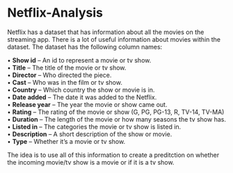 # Netflix-Analysis

Netflix has a dataset that has information about all the movies on the streaming app. There is a lot of useful information about movies within the dataset. The dataset has the following column names: 

•	**Show id** – An id to represent a movie or tv show.<br/> 
•	**Title** – The title of the movie or tv show. <br/>
•	**Director** – Who directed the piece. <br/>
•	**Cast** – Who was in the film or tv show. <br/>
•	**Country** – Which country the show or movie is in.<br/> 
•	**Date added** – The date it was added to the Netflix. <br/>
•	**Release year** – The year the movie or show came out. <br/>
•	**Rating** – The rating of the movie or show (G, PG, PG-13, R, TV-14, TV-MA)<br/> 
•	**Duration** – The length of the movie or how many seasons the tv show has. <br/>
•	**Listed in** – The categories the movie or tv show is listed in. <br/>
•	**Description** – A short description of the show or movie. <br/>
•	**Type** – Whether it’s a movie or tv show. <br/>

The idea is to use all of this information to create a preditction on whether the incoming movie/tv show is a movie or if it is a tv show.
